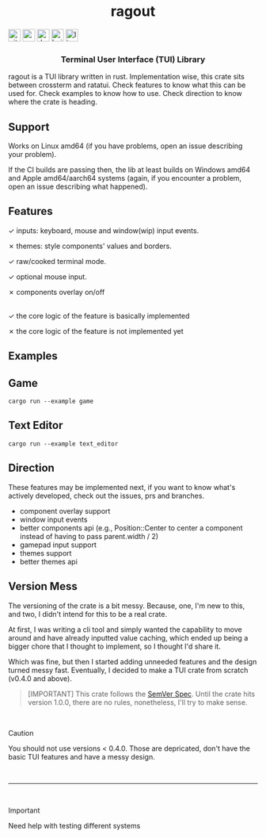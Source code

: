 <h1 align="center">
    ragout
</h1> 

[<img   alt="github" src="https://img.shields.io/badge/github-uraneko.ragout-A5915F?style=for-the-badge&logo=github&labelColor=3a3a3a" height="25">](https://github.com/uraneko/ragout) 
[<img alt="crates.io" src="https://img.shields.io/crates/v/ragout.svg?style=for-the-badge&color=E40046&logo=rust&labelColor=3a3a3a" height="25">](https://crates.io/crates/ragout) 
[<img alt="docs.rs" src="https://img.shields.io/badge/docs.rs-ragout-495c9f?style=for-the-badge&logo=docsdotrs&labelColor=3a3a3a" height="25">](https://docs.rs/ragout) 
[<img alt="build status" src="https://img.shields.io/github/actions/workflow/status/uraneko/ragout/rust.yml?branch=main&style=for-the-badge&labelColor=3a3a3a" height="25">](https://github.com/uraneko/ragout/actions?query=branch%3Amain)
[<img alt="license" src="https://img.shields.io/github/license/uraneko/ragout?style=for-the-badge&labelColor=3a3a3a&color=ECD53F" height="25">](https://github.com/uraneko/ragout/blob/main/LICENSE)

<h3 align="center">
    Terminal User Interface (TUI) Library
</h3>
 
ragout is a TUI library written in rust. Implementation wise, this crate sits between crossterm and ratatui. Check features to know what this can be used for. Check examples to know how to use. Check direction to know where the crate is heading.

## Support 
Works on Linux amd64 (if you have problems, open an issue describing your problem).

If the CI builds are passing then, the lib at least builds on Windows amd64 and Apple amd64/aarch64 systems (again, if you encounter a problem, open an issue describing what happened).

## Features
✓ inputs: keyboard, mouse and window(wip) input events.

✗ themes: style components' values and borders.

✓ raw/cooked terminal mode.

✓ optional mouse input.

✗ components overlay on/off

<br>
✓ the core logic of the feature is basically implemented

✗ the core logic of the feature is not implemented yet

## Examples

## Game
```shell
cargo run --example game
```

## Text Editor 
```shell
cargo run --example text_editor
```

## Direction
These features may be implemented next, if you want to know what's actively developed, check out the issues, prs and branches.

- component overlay support 
- window input events
- better components api (e.g., Position::Center to center a component instead of having to pass parent.width / 2)
- gamepad input support
- themes support
- better themes api

## Version Mess
The versioning of the crate is a bit messy. Because, one, I'm new to this, and two, I didn't intend for this to be a real crate. 

At first, I was writing a cli tool and simply wanted the capability to move around and have already inputted value caching, which ended up being a bigger chore that I thought to implement, so I thought I'd share it. 

Which was fine, but then I started adding unneeded features and the design turned messy fast. Eventually, I decided to make a TUI crate from scratch (v0.4.0 and above).

> [IMPORTANT] 
> This crate follows the [SemVer Spec](https://semver.org/).
> Until the crate hits version 1.0.0, there are no rules, nonetheless, I'll try to make sense.

<br>

> [!CAUTION]
> You should not use versions < 0.4.0. Those are depricated, don't have the basic TUI features and have a messy design.

<br>

<hr height="1">

<br>

> [!IMPORTANT]
> Need help with testing different systems 

